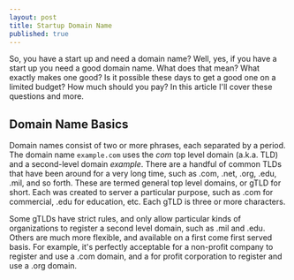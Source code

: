 ```yaml
---
layout: post
title: Startup Domain Name
published: true
---
```



So, you have a start up and need a domain name?  Well, yes, if you have a start up you need a good domain name.  What does that mean?  What exactly makes one good? Is it possible these days to get a good one on a limited budget?  How much should you pay?  In this article I'll cover these questions and more.

## Domain Name Basics

Domain names consist of two or more phrases, each separated by a period. The domain name `example.com` uses the _com_ top level domain (a.k.a. TLD) and a second-level domain _example_.  There are a handful of common TLDs that have been around for a very long time, such as .com, .net, .org, .edu, .mil, and so forth.  These are termed general top level domains, or gTLD for short.  Each was created to server a particular purpose, such as .com for commercial, .edu for education, etc. Each gTLD is three or more characters. 

Some gTLDs have strict rules, and only allow particular kinds of organizations to register a second level domain, such as .mil and .edu. Others are much more flexible, and available on a first come first served basis. For example, it's perfectly acceptable for a non-profit company to register and use a .com domain, and a for profit corporation to register and use a .org domain.


